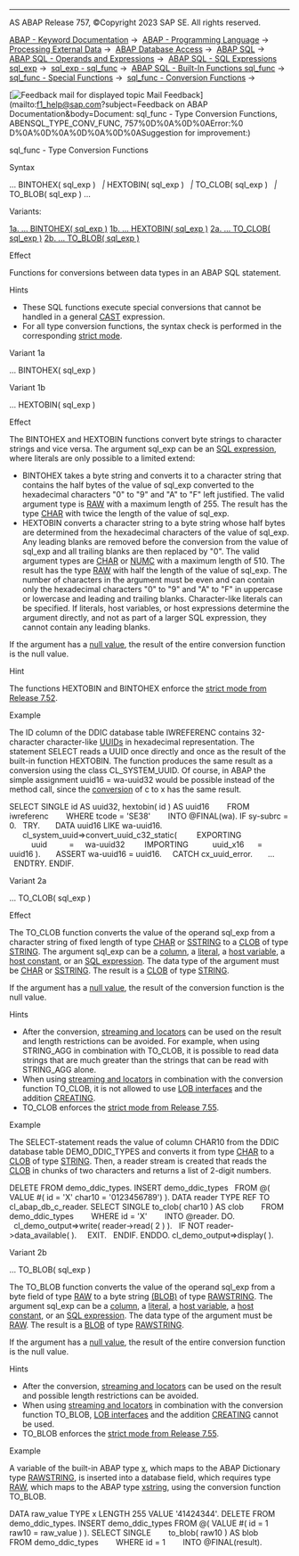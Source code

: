   

* * *

AS ABAP Release 757, ©Copyright 2023 SAP SE. All rights reserved.

[ABAP - Keyword Documentation](https://help.sap.com/doc/abapdocu_757_index_htm/7.57/en-US/abenabap.htm) →  [ABAP - Programming Language](https://help.sap.com/doc/abapdocu_757_index_htm/7.57/en-US/abenabap_reference.htm) →  [Processing External Data](https://help.sap.com/doc/abapdocu_757_index_htm/7.57/en-US/abenabap_language_external_data.htm) →  [ABAP Database Access](https://help.sap.com/doc/abapdocu_757_index_htm/7.57/en-US/abendb_access.htm) →  [ABAP SQL](https://help.sap.com/doc/abapdocu_757_index_htm/7.57/en-US/abenabap_sql.htm) →  [ABAP SQL - Operands and Expressions](https://help.sap.com/doc/abapdocu_757_index_htm/7.57/en-US/abenabap_sql_operands.htm) →  [ABAP SQL - SQL Expressions sql\_exp](https://help.sap.com/doc/abapdocu_757_index_htm/7.57/en-US/abapsql_expr.htm) →  [sql\_exp - sql\_func](https://help.sap.com/doc/abapdocu_757_index_htm/7.57/en-US/abensql_builtin_func.htm) →  [ABAP SQL - Built-In Functions sql\_func](https://help.sap.com/doc/abapdocu_757_index_htm/7.57/en-US/abenabap_sql_builtin_functions.htm) →  [sql\_func - Special Functions](https://help.sap.com/doc/abapdocu_757_index_htm/7.57/en-US/abenabap_sql_special_functions.htm) →  [sql\_func - Conversion Functions](https://help.sap.com/doc/abapdocu_757_index_htm/7.57/en-US/abenabap_sql_conversion_functions.htm) → 

 [![](Mail.gif?object=Mail.gif&sap-language=EN "Feedback mail for displayed topic") Mail Feedback](mailto:f1_help@sap.com?subject=Feedback on ABAP Documentation&body=Document: sql_func - Type Conversion Functions, ABENSQL_TYPE_CONV_FUNC, 757%0D%0A%0D%0AError:%0
D%0A%0D%0A%0D%0A%0D%0ASuggestion for improvement:)

sql\_func - Type Conversion Functions

Syntax

... BINTOHEX( sql\_exp )
  *|* HEXTOBIN( sql\_exp )
  *|* TO\_CLOB( sql\_exp )
  *|* TO\_BLOB( sql\_exp ) ...

Variants:

[1a. ... BINTOHEX( sql\_exp )](#!ABAP_VARIANT_1A@1@)
[1b. ... HEXTOBIN( sql\_exp )](#!ABAP_VARIANT_1B@2@)
[2a. ... TO\_CLOB( sql\_exp )](#!ABAP_VARIANT_2A@3@)
[2b. ... TO\_BLOB( sql\_exp )](#!ABAP_VARIANT_2B@4@)

Effect

Functions for conversions between data types in an ABAP SQL statement.

Hints

-   These SQL functions execute special conversions that cannot be handled in a general [CAST](https://help.sap.com/doc/abapdocu_757_index_htm/7.57/en-US/abensql_cast.htm) expression.
-   For all type conversion functions, the syntax check is performed in the corresponding [strict mode](https://help.sap.com/doc/abapdocu_757_index_htm/7.57/en-US/abenabap_sql_strict_modes.htm).

Variant 1a   

... BINTOHEX( sql\_exp )

Variant 1b   

... HEXTOBIN( sql\_exp )

Effect

The BINTOHEX and HEXTOBIN functions convert byte strings to character strings and vice versa. The argument sql\_exp can be an [SQL expression](https://help.sap.com/doc/abapdocu_757_index_htm/7.57/en-US/abapsql_expr.htm), where literals are only possible to a limited extend:

-   BINTOHEX takes a byte string and converts it to a character string that contains the half bytes of the value of sql\_exp converted to the hexadecimal characters "0" to "9" and "A" to "F" left justified. The valid argument type is [RAW](https://help.sap.com/doc/abapdocu_757_index_htm/7.57/en-US/abenddic_builtin_types.htm) with a maximum length of 255. The result has the type [CHAR](https://help.sap.com/doc/abapdocu_757_index_htm/7.57/en-US/abenddic_builtin_types.htm) with twice the length of the value of sql\_exp.
-   HEXTOBIN converts a character string to a byte string whose half bytes are determined from the hexadecimal characters of the value of sql\_exp. Any leading blanks are removed before the conversion from the value of sql\_exp and all trailing blanks are then replaced by "0". The valid argument types are [CHAR](https://help.sap.com/doc/abapdocu_757_index_htm/7.57/en-US/abenddic_builtin_types.htm) or [NUMC](https://help.sap.com/doc/abapdocu_757_index_htm/7.57/en-US/abenddic_builtin_types.htm) with a maximum length of 510. The result has the type [RAW](https://help.sap.com/doc/abapdocu_757_index_htm/7.57/en-US/abenddic_builtin_types.htm) with half the length of the value of sql\_exp. The number of characters in the argument must be even and can contain only the hexadecimal characters "0" to "9" and "A" to "F" in uppercase or lowercase and leading and trailing blanks. Character-like literals can be specified. If literals, host variables, or host expressions determine the argument directly, and not as part of a larger SQL expression, they cannot contain any leading blanks.

If the argument has a [null value](https://help.sap.com/doc/abapdocu_757_index_htm/7.57/en-US/abennull_value_glosry.htm "Glossary Entry"), the result of the entire conversion function is the null value.

Hint

The functions HEXTOBIN and BINTOHEX enforce the [strict mode from Release 7.52](https://help.sap.com/doc/abapdocu_757_index_htm/7.57/en-US/abenabap_sql_strictmode_752.htm).

Example

The ID column of the DDIC database table IWREFERENC contains 32-character character-like [UUIDs](https://help.sap.com/doc/abapdocu_757_index_htm/7.57/en-US/abenuuid_glosry.htm "Glossary Entry") in hexadecimal representation. The statement SELECT reads a UUID once directly and once as the result of the built-in function HEXTOBIN. The function produces the same result as a conversion using the class CL\_SYSTEM\_UUID. Of course, in ABAP the simple assignment uuid16 = wa-uuid32 would be possible instead of the method call, since the [conversion](https://help.sap.com/doc/abapdocu_757_index_htm/7.57/en-US/abenconversion_type_c.htm) of c to x has the same result.

SELECT SINGLE id AS uuid32, hextobin( id ) AS uuid16
       FROM iwreferenc
       WHERE tcode = 'SE38'
       INTO @FINAL(wa).
IF sy-subrc = 0.
  TRY.
      DATA uuid16 LIKE wa-uuid16.
      cl\_system\_uuid=>convert\_uuid\_c32\_static(
        EXPORTING
          uuid          =     wa-uuid32
        IMPORTING
          uuid\_x16      =     uuid16 ).
      ASSERT wa-uuid16 = uuid16.
    CATCH cx\_uuid\_error.
      ...
  ENDTRY.
ENDIF.

Variant 2a   

... TO\_CLOB( sql\_exp )

Effect

The TO\_CLOB function converts the value of the operand sql\_exp from a character string of fixed length of type [CHAR](https://help.sap.com/doc/abapdocu_757_index_htm/7.57/en-US/abenddic_builtin_types.htm) or [SSTRING](https://help.sap.com/doc/abapdocu_757_index_htm/7.57/en-US/abenddic_builtin_types.htm) to a [CLOB](https://help.sap.com/doc/abapdocu_757_index_htm/7.57/en-US/abenclob_glosry.htm "Glossary Entry") of type [STRING](https://help.sap.com/doc/abapdocu_757_index_htm/7.57/en-US/abenddic_builtin_types.htm). The argument sql\_exp can be a [column](https://help.sap.com/doc/abapdocu_757_index_htm/7.57/en-US/abenabap_sql_columns.htm), a [literal](https://help.sap.com/doc/abapdocu_757_index_htm/7.57/en-US/abenabap_sql_literals.htm), a [host variable](https://help.sap.com/doc/abapdocu_757_index_htm/7.57/en-US/abenabap_sql_host_variables.htm), a [host constant](https://help.sap.com/doc/abapdocu_757_index_htm/7.57/en-US/abenhost_variable_glosry.htm "Glossary Entry"), or an [SQL expression](https://help.sap.com/doc/abapdocu_757_index_htm/7.57/en-US/abapsql_expr.htm). The data type of the argument must be [CHAR](https://help.sap.com/doc/abapdocu_757_index_htm/7.57/en-US/abenddic_builtin_types.htm) or [SSTRING](https://help.sap.com/doc/abapdocu_757_index_htm/7.57/en-US/abenddic_builtin_types.htm). The result is a [CLOB](https://help.sap.com/doc/abapdocu_757_index_htm/7.57/en-US/abenclob_glosry.htm "Glossary Entry") of type [STRING](https://help.sap.com/doc/abapdocu_757_index_htm/7.57/en-US/abenddic_builtin_types.htm).

If the argument has a [null value](https://help.sap.com/doc/abapdocu_757_index_htm/7.57/en-US/abennull_value_glosry.htm "Glossary Entry"), the result of the conversion function is the null value.

Hints

-   After the conversion, [streaming and locators](https://help.sap.com/doc/abapdocu_757_index_htm/7.57/en-US/abenstreams_locators.htm) can be used on the result and length restrictions can be avoided. For example, when using STRING\_AGG in combination with TO\_CLOB, it is possible to read data strings that are much greater than the strings that can be read with STRING\_AGG alone.
-   When using [streaming and locators](https://help.sap.com/doc/abapdocu_757_index_htm/7.57/en-US/abenstreams_locators.htm) in combination with the conversion function TO\_CLOB, it is not allowed to use [LOB interfaces](https://help.sap.com/doc/abapdocu_757_index_htm/7.57/en-US/abenlob_interfaces.htm) and the addition [CREATING](https://help.sap.com/doc/abapdocu_757_index_htm/7.57/en-US/abapselect_creating.htm).
-   TO\_CLOB enforces the [strict mode from Release 7.55](https://help.sap.com/doc/abapdocu_757_index_htm/7.57/en-US/abenabap_sql_strictmode_755.htm).

Example

The SELECT\-statement reads the value of column CHAR10 from the DDIC database table DEMO\_DDIC\_TYPES and converts it from type [CHAR](https://help.sap.com/doc/abapdocu_757_index_htm/7.57/en-US/abenddic_builtin_types.htm) to a [CLOB](https://help.sap.com/doc/abapdocu_757_index_htm/7.57/en-US/abenclob_glosry.htm "Glossary Entry") of type [STRING](https://help.sap.com/doc/abapdocu_757_index_htm/7.57/en-US/abenddic_builtin_types.htm). Then, a reader stream is created that reads the [CLOB](https://help.sap.com/doc/abapdocu_757_index_htm/7.57/en-US/abenclob_glosry.htm "Glossary Entry") in chunks of two characters and returns a list of 2-digit numbers.

DELETE FROM demo\_ddic\_types.
INSERT demo\_ddic\_types
  FROM @( VALUE #( id = 'X' char10 = '0123456789') ).
DATA reader TYPE REF TO cl\_abap\_db\_c\_reader.
SELECT SINGLE to\_clob( char10 ) AS clob
       FROM demo\_ddic\_types
       WHERE id = 'X'
       INTO @reader.
DO.
  cl\_demo\_output=>write( reader->read( 2 ) ).
  IF NOT reader->data\_available( ).
    EXIT.
  ENDIF.
ENDDO.
cl\_demo\_output=>display( ).

Variant 2b   

... TO\_BLOB( sql\_exp )

The TO\_BLOB function converts the value of the operand sql\_exp from a byte field of type [RAW](https://help.sap.com/doc/abapdocu_757_index_htm/7.57/en-US/abenddic_builtin_types.htm) to a byte string [(BLOB)](https://help.sap.com/doc/abapdocu_757_index_htm/7.57/en-US/abenblob_glosry.htm "Glossary Entry") of type [RAWSTRING](https://help.sap.com/doc/abapdocu_757_index_htm/7.57/en-US/abenddic_builtin_types.htm). The argument sql\_exp can be a [column](https://help.sap.com/doc/abapdocu_757_index_htm/7.57/en-US/abenabap_sql_columns.htm), a [literal](https://help.sap.com/doc/abapdocu_757_index_htm/7.57/en-US/abenabap_sql_literals.htm), a [host variable](https://help.sap.com/doc/abapdocu_757_index_htm/7.57/en-US/abenabap_sql_host_variables.htm), a [host constant](https://help.sap.com/doc/abapdocu_757_index_htm/7.57/en-US/abenhost_variable_glosry.htm "Glossary Entry"), or an [SQL expression](https://help.sap.com/doc/abapdocu_757_index_htm/7.57/en-US/abapsql_expr.htm). The data type of the argument must be [RAW](https://help.sap.com/doc/abapdocu_757_index_htm/7.57/en-US/abenddic_builtin_types.htm). The result is a [BLOB](https://help.sap.com/doc/abapdocu_757_index_htm/7.57/en-US/abenblob_glosry.htm "Glossary Entry") of type [RAWSTRING](https://help.sap.com/doc/abapdocu_757_index_htm/7.57/en-US/abenddic_builtin_types.htm).

If the argument has a [null value](https://help.sap.com/doc/abapdocu_757_index_htm/7.57/en-US/abennull_value_glosry.htm "Glossary Entry"), the result of the entire conversion function is the null value.

Hints

-   After the conversion, [streaming and locators](https://help.sap.com/doc/abapdocu_757_index_htm/7.57/en-US/abenstreams_locators.htm) can be used on the result and possible length restrictions can be avoided.
-   When using [streaming and locators](https://help.sap.com/doc/abapdocu_757_index_htm/7.57/en-US/abenstreams_locators.htm) in combination with the conversion function TO\_BLOB, [LOB interfaces](https://help.sap.com/doc/abapdocu_757_index_htm/7.57/en-US/abenlob_interfaces.htm) and the addition [CREATING](https://help.sap.com/doc/abapdocu_757_index_htm/7.57/en-US/abapselect_creating.htm) cannot be used.
-   TO\_BLOB enforces the [strict mode from Release 7.55](https://help.sap.com/doc/abapdocu_757_index_htm/7.57/en-US/abenabap_sql_strictmode_755.htm).

Example

A variable of the built-in ABAP type [x](https://help.sap.com/doc/abapdocu_757_index_htm/7.57/en-US/abenbuiltin_types_byte.htm), which maps to the ABAP Dictionary type [RAWSTRING](https://help.sap.com/doc/abapdocu_757_index_htm/7.57/en-US/abenddic_builtin_types.htm), is inserted into a database field, which requires type [RAW](https://help.sap.com/doc/abapdocu_757_index_htm/7.57/en-US/abenddic_builtin_types.htm), which maps to the ABAP type [xstring](https://help.sap.com/doc/abapdocu_757_index_htm/7.57/en-US/abenbuiltin_types_byte.htm), using the conversion function TO\_BLOB.

DATA raw\_value TYPE x LENGTH 255 VALUE '41424344'.
DELETE FROM demo\_ddic\_types.
INSERT demo\_ddic\_types FROM @( VALUE #( id = 1 raw10 = raw\_value ) ).
SELECT SINGLE
       to\_blob( raw10 ) AS blob
       FROM demo\_ddic\_types
       WHERE id = 1
       INTO @FINAL(result).